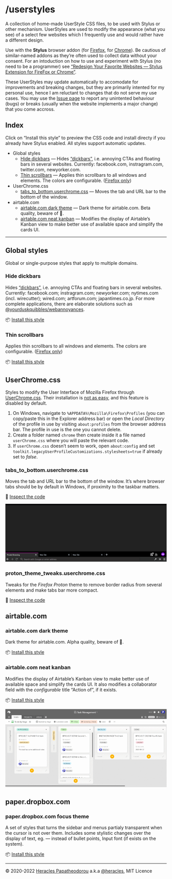 # /userstyles

A collection of home-made UserStyle CSS files, to be used with Stylus or other mechanism. UserStyles are used to modify the appearance (what you see) of a select few websites which I frequently use and would rather have a different design.

Use with the **Stylus** browser addon (for [Firefox](https://addons.mozilla.org/el/firefox/addon/styl-us/), for [Chrome](https://chrome.google.com/webstore/detail/stylus/clngdbkpkpeebahjckkjfobafhncgmne)). Be cautious of similar-named addons as they’re often used to collect data without your consent. For an intoduction on how to use and experiment with Stylus (no need to be a programmer) see [“Redesign Your Favorite Websites — Stylus Extension for FireFox or Chrome”](https://medium.com/@coffmans/redesign-your-favorite-websites-stylus-extension-for-firefox-or-chrome-c5d5ae68e288).

These UserStyles may update automatically to accomodate for improvements and breaking changes, but they are primarily intented for my personal use, hence I am reluctant to changes that do not serve my use cases. You may use the [Issue page](https://github.com/Arty2/userstyles/issues) to report any unintented behaviour (bugs) or breaks (usually when the website implements a major change) that you come accross.


## Index

Click on “Install this style” to preview the CSS code and install directy if you already have Stylus enabled. All styles support automatic updates.

- Global styles
    + [Hide dickbars](#hide-dickbars) — Hides [“dickbars”](https://daringfireball.net/linked/2011/03/06/dickbar), i.e. annoying CTAs and floating bars in several websites. Currently: facebook.com, instragram.com, twitter.com, newyorker.com.
    + [Thin scrollbars](#thin-scrollbars) — Applies thin scrollbars to all windows and elements. The colors are configurable. ([Firefox only](https://developer.mozilla.org/en-US/docs/Web/CSS/scrollbar-width#Browser_compatibility))
- UserChrome.css
    + [tabs_to_bottom.userchrome.css](#tabs-to-bottom-userchrome-css) — Moves the tab and URL bar to the bottom of the window.
- airtable.com
    + [airtable.com dark theme](#airtablecom-dark-theme) — Dark theme for airtable.com. Beta quality, beware of 🐛.
    + [airtable.com neat kanban](#airtablecom-neat-kanban) — Modifies the display of Airtable’s Kanban view to make better use of available space and simplify the cards UI.


* * *


## Global styles

Global or single-purpose styles that apply to multiple domains.

### Hide dickbars

Hides [“dickbars”](https://daringfireball.net/linked/2011/03/06/dickbar), i.e. annoying CTAs and floating bars in several websites. Currently: facebook.com; instragram.com; newyorker.com; nytimes.com (incl. wirecutter); wired.com; artforum.com; japantimes.co.jp. For more complete applications, there are elaborate solutions such as [@yourduskquibbles/webannoyances](https://github.com/yourduskquibbles/webannoyances).

📦 [Install this style](https://raw.githubusercontent.com/Arty2/userstyles/master/_hide-dickbars.user.css)

### Thin scrollbars

Applies thin scrollbars to all windows and elements. The colors are configurable. ([Firefox only](https://developer.mozilla.org/en-US/docs/Web/CSS/scrollbar-width#Browser_compatibility))

📦 [Install this style](https://raw.githubusercontent.com/Arty2/userstyles/master/_thin-scrollbars.user.css)


## UserChrome.css

Styles to modify the User Interface of Mozilla Firefox through [UserChrome.css](http://kb.mozillazine.org/index.php?title=UserChrome.css). Their installation is [not as easy](https://www.howtogeek.com/334716/how-to-customize-firefoxs-user-interface-with-userchrome.css/), and this feature is disabled by default.

1. On Windows, navigate to `%APPDATA%\Mozilla\Firefox\Profiles` (you can copy/paste this in the Explorer address bar) or open the *Local Directory* of the profile in use by visiting `about:profiles` from the browser address bar. The profile in use is the one you cannot delete.
2. Create a folder named `chrome` then create inside it a file named `userChrome.css`  where you will paste the relevant code.
3. If `userChrome.css` doesn’t seem to work, open `about:config` and set `toolkit.legacyUserProfileCustomizations.stylesheets=true` if already set to *false*.

### tabs_to_bottom.userchrome.css

Moves the tab and URL bar to the bottom of the window. It’s where browser tabs should be by default in Windows, if proximity to the taskbar matters.

💾 [Inspect the code](https://raw.githubusercontent.com/Arty2/userstyles/master/tabs_to_bottom.userchrome.css)

![tabs to bottom for Firefox](./screenshots/tabs-to-bottom-userchrome.png)

### proton_theme_tweaks.userchrome.css

Tweaks for the *Firefox Proton* theme to remove border radius from several elements and make tabs bar more compact.

💾 [Inspect the code](https://raw.githubusercontent.com/Arty2/userstyles/master/proton_theme_tweaks.userchrome.css)

## airtable.com

### airtable.com dark theme

Dark theme for airtable.com. Alpha quality, beware of 🐛.

📦 [Install this style](https://raw.githubusercontent.com/Arty2/userstyles/master/airtable-com_dark-theme.user.css)

### airtable.com neat kanban

Modifies the display of Airtable’s Kanban view to make better use of available space and simplify the cards UI. It also modifies a collaborator field with the *configurable* title “Action of”, if it exists.

📦 [Install this style](https://raw.githubusercontent.com/Arty2/userstyles/master/airtable-com_neat-kanban.user.css)

![airtable.com neat kanban](./screenshots/airtable-com_neat-kanban.gif)

## paper.dropbox.com

### paper.dropbox.com focus theme

A set of styles that turns the sidebar and menus partialy transparent when the cursor is not over them. Includes some stylistic changes over the display of text, eg. — instead of bullet points, Input font (if exists on the system).

📦 [Install this style](https://raw.githubusercontent.com/Arty2/userstyles/master/paper-dropbox-com_focus.user.css)

* * *

© 2020-2022 [Heracles Papatheodorou](https://heracl.es) a.k.a [@heracles](https://mastodon.social/@heracles), MIT Licence
